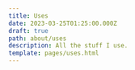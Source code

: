```yaml
---
title: Uses
date: 2023-03-25T01:25:00.000Z
draft: true
path: about/uses
description: All the stuff I use.
template: pages/uses.html
---
```

